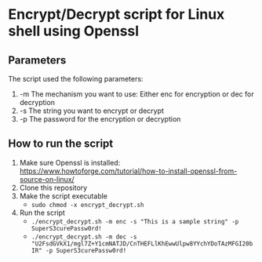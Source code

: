 # Encrypt/Decrypt script for Linux shell using Openssl
## Parameters
The script used the following parameters:
1. -m The mechanism you want to use: Either enc for encryption or dec for decryption
2. -s The string you want to encrypt or decrypt
3. -p The password for the encryption or decryption
## How to run the script
1. Make sure Openssl is installed: https://www.howtoforge.com/tutorial/how-to-install-openssl-from-source-on-linux/
2. Clone this repository
3. Make the script executable
   - ```sudo chmod -x encrypt_decrypt.sh```
4. Run the script
   - ```./encrypt_decrypt.sh -m enc -s "This is a sample string" -p SuperS3curePassw0rd!```
   - ```./encrypt_decrypt.sh -m dec -s "U2FsdGVkX1/mgl7Z+Y1cmNATJD/CnTHEFLlKhEwwUlpw8YYchYDoTAzMFGI20bIR" -p SuperS3curePassw0rd!```
